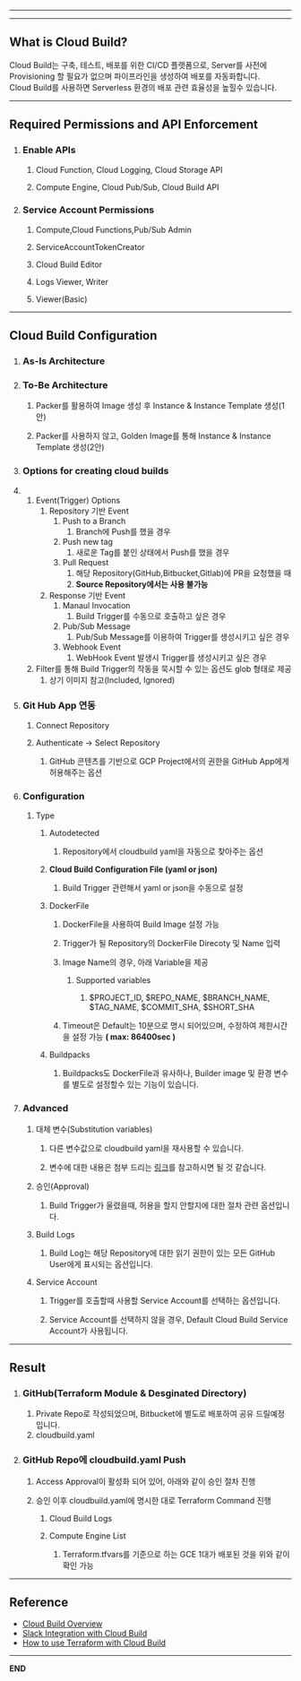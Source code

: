 * * *

* * *

What is Cloud Build?
--------------------

Cloud Build는 구축, 테스트, 배포를 위한 CI/CD 플랫폼으로, Server를 사전에 Provisioning 할 필요가 없으며 파이프라인을 생성하여 배포를 자동화합니다.  
Cloud Build를 사용하면 Serverless 환경의 배포 관련 효율성을 높힐수 있습니다.

* * *

Required Permissions and API Enforcement
----------------------------------------

1.  ### Enable APIs
    
    1.  Cloud Function, Cloud Logging, Cloud Storage API
        
    2.  Compute Engine, Cloud Pub/Sub, Cloud Build API
        
2.  ### Service Account Permissions
    
    1.  Compute,Cloud Functions,Pub/Sub Admin
        
    2.  ServiceAccountTokenCreator
        
    3.  Cloud Build Editor
        
    4.  Logs Viewer, Writer
        
    5.  Viewer(Basic)
        

* * *

Cloud Build Configuration
-------------------------

1.  ### As-Is Architecture  
    
2.  ### To-Be Architecture
    
    1.  Packer를 활용하여 Image 생성 후 Instance & Instance Template 생성(1안)  
        
    2.  Packer를 사용하지 않고, Golden Image를 통해 Instance & Instance Template 생성(2안)  
        
3.  ### Options for creating cloud builds
    

  

1.  1.  Event(Trigger) Options
        1.  Repository 기반 Event
            1.  Push to a Branch
                1.  Branch에 Push를 했을 경우
            2.  Push new tag
                1.  새로운 Tag를 붙인 상태에서 Push를 했을 경우
            3.  Pull Request
                1.  해당 Repository(GitHub,Bitbucket,Gitlab)에 PR을 요청했을 때
                2.  **Source Repository에서는 사용 불가능**
        2.  Response 기반 Event
            1.  Manaul Invocation
                1.  Build Trigger를 수동으로 호출하고 싶은 경우
            2.  Pub/Sub Message
                1.  Pub/Sub Message를 이용하여 Trigger를 생성시키고 싶은 경우
            3.  Webhook Event
                1.  WebHook Event 발생시 Trigger를 생성시키고 싶은 경우
    2.  Filter를 통해 Build Trigger의 작동을 묵시할 수 있는 옵션도 glob 형태로 제공
        1.  상기 이미지 참고(Included, Ignored)
2.  ### Git Hub App 연동
    
    1.  Connect Repository
        
    2.  Authenticate → Select Repository  
        1.  GitHub 콘텐츠를 기반으로 GCP Project에서의 권한을 GitHub App에게 허용해주는 옵션
3.  ### Configuration
    
    1.  Type
        
        1.  Autodetected
            
            1.  Repository에서 cloudbuild yaml을 자동으로 찾아주는 옵션
                
        2.  **Cloud Build Configuration File (yaml or json)**
            
            1.  Build Trigger 관련해서 yaml or json을 수동으로 설정  
                
        3.  DockerFile  
            
            1.  DockerFile을 사용하여 Build Image 설정 가능
                
            2.  Trigger가 될 Repository의 DockerFile Direcoty 및 Name 입력
                
            3.  Image Name의 경우, 아래 Variable을 제공
                
                1.  Supported variables
                    
                    1.  $PROJECT\_ID, $REPO\_NAME, $BRANCH\_NAME, $TAG\_NAME, $COMMIT\_SHA, $SHORT\_SHA
                        
            4.  Timeout은 Default는 10분으로 명시 되어있으며, 수정하여 제한시간을 설정 가능 **( max: 86400sec )**  
                
        4.  Buildpacks
            
            1.  Buildpacks도 DockerFile과 유사하나, Builder image 및 환경 변수를 별도로 설정할수 있는 기능이 있습니다.
                
4.  ### Advanced
    
    1.  대체 변수(Substitution variables)
        
        1.  다른 변수값으로 cloudbuild yaml을 재사용할 수 있습니다.
            
        2.  변수에 대한 내용은 첨부 드리는 [링크](https://cloud.google.com/build/docs/configuring-builds/substitute-variable-values?_ga=2.145044212.-1554764575.1670140601)를 참고하시면 될 것 같습니다.
            
    2.  승인(Approval)
        
        1.  Build Trigger가 울렸을때, 허용을 할지 안할지에 대한 절차 관련 옵션입니다.
            
    3.  Build Logs
        
        1.  Build Log는 해당 Repository에 대한 읽기 권한이 있는 모든 GitHub User에게 표시되는 옵션입니다.
            
    4.  Service Account
        
        1.  Trigger를 호출할때 사용할 Service Account를 선택하는 옵션입니다.
            
        2.  Service Account를 선택하지 않을 경우, Default Cloud Build Service Account가 사용됩니다.
            

* * *

Result
------

1.  ### GitHub(Terraform Module & Desginated Directory)  
    
    1.  Private Repo로 작성되었으며, Bitbucket에 별도로 배포하여 공유 드릴예정입니다.
    2.  cloudbuild.yaml
        
2.  ### GitHub Repo에 cloudbuild.yaml Push
    
    1.  Access Approval이 활성화 되어 있어, 아래와 같이 승인 절차 진행
        
    2.  승인 이후 cloudbuild.yaml에 명시한 대로 Terraform Command 진행
        
        1.  Cloud Build Logs
            
        2.  Compute Engine List
            
            1.  Terraform.tfvars를 기준으로 하는 GCE 1대가 배포된 것을 위와 같이 확인 가능
                

* * *

Reference
---------

*   [Cloud Build Overview](https://cloud.google.com/build/docs/overview?hl=ko)
*   [Slack Integration with Cloud Build](https://alonge.medium.com/how-to-setup-slack-integration-for-google-cloud-build-using-cloud-functions-e357b580c7a1)
*   [How to use Terraform with Cloud Build](https://engineering.sada.com/using-google-cloud-build-to-execute-a-terraform-script-7dc818ccecdf)

* * *

**END**
